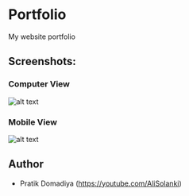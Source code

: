 # Portfolio

My website portfolio

## Screenshots:

### Computer View

![alt text](https://github.com/alisolanki/Portfolio/blob/master/Portfolio.PNG)


### Mobile View

![alt text](https://github.com/alisolanki/Portfolio/blob/master/Portfolio_mobile.PNG)

## Author

* Pratik Domadiya (https://youtube.com/AliSolanki)
